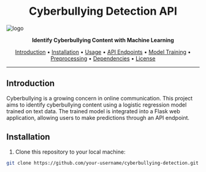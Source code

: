 <h1 align="center">Cyberbullying Detection API</h1>


  ![logo](https://github.com/melbinmartin/socialsafe/assets/79624780/77944ea7-1954-4ee8-9360-b5622aa3bbe5)



<p align="center">
  <strong>Identify Cyberbullying Content with Machine Learning</strong>
</p>

<p align="center">
  <a href="#introduction">Introduction</a> •
  <a href="#installation">Installation</a> •
  <a href="#usage">Usage</a> •
  <a href="#api-endpoints">API Endpoints</a> •
  <a href="#model-training">Model Training</a> •
  <a href="#preprocessing">Preprocessing</a> •
  <a href="#dependencies">Dependencies</a> •
  <a href="#license">License</a>
</p>

---

## Introduction

Cyberbullying is a growing concern in online communication. This project aims to identify cyberbullying content using a logistic regression model trained on text data. The trained model is integrated into a Flask web application, allowing users to make predictions through an API endpoint.

## Installation

1. Clone this repository to your local machine:

```bash
git clone https://github.com/your-username/cyberbullying-detection.git
